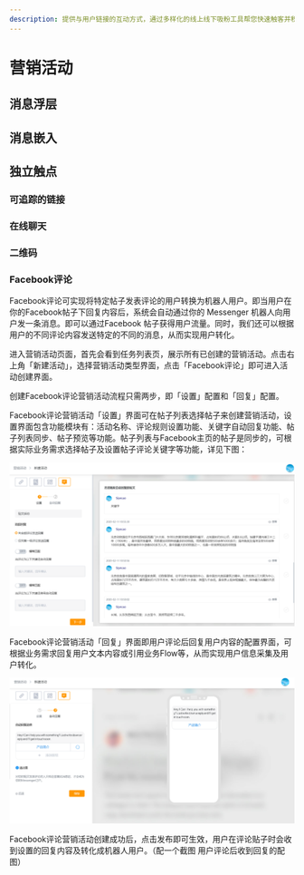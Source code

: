 ```yaml
---
description: 提供与用户链接的互动方式，通过多样化的线上线下吸粉工具帮您快速触客并积累订阅用户实现再营销。
---
```


# 营销活动

## 消息浮层

## 消息嵌入

## 独立触点

### 可追踪的链接

### 在线聊天

### 二维码

### Facebook评论

Facebook评论可实现将特定帖子发表评论的用户转换为机器人用户。即当用户在你的Facebook帖子下回复内容后，系统会自动通过你的 Messenger 机器人向用户发一条消息。即可以通过Facebook 帖子获得用户流量。同时，我们还可以根据用户的不同评论内容发送特定的不同的消息，从而实现用户转化。

进入营销活动页面，首先会看到任务列表页，展示所有已创建的营销活动。点击右上角「新建活动」，选择营销活动类型界面，点击「Facebook评论」即可进入活动创建界面。

创建Facebook评论营销活动流程只需两步，即「设置」配置和「回复」配置。

Facebook评论营销活动「设置」界面可在帖子列表选择帖子来创建营销活动，设置界面包含功能模块有：活动名称、评论规则设置功能、关键字自动回复功能、帖子列表同步、帖子预览等功能。帖子列表与Facebook主页的帖子是同步的，可根据实际业务需求选择帖子及设置帖子评论关键字等功能，详见下图：

![Facebook&#x8BC4;&#x8BBA;&#x6D3B;&#x52A8;&#x8BBE;&#x7F6E;&#x754C;&#x9762;](../../.gitbook/assets/tie-wen-pei-zhi-jie-mian.png)

Facebook评论营销活动「回复」界面即用户评论后回复用户内容的配置界面，可根据业务需求回复用户文本内容或引用业务Flow等，从而实现用户信息采集及用户转化。

![Facebook&#x8BC4;&#x8BBA;&#x56DE;&#x590D;&#x914D;&#x7F6E;&#x754C;&#x9762;](../../.gitbook/assets/tie-wen-hui-fu-jie-mian.png)

Facebook评论营销活动创建成功后，点击发布即可生效，用户在评论贴子时会收到设置的回复内容及转化成机器人用户。（配一个截图  用户评论后收到回复的配图）

